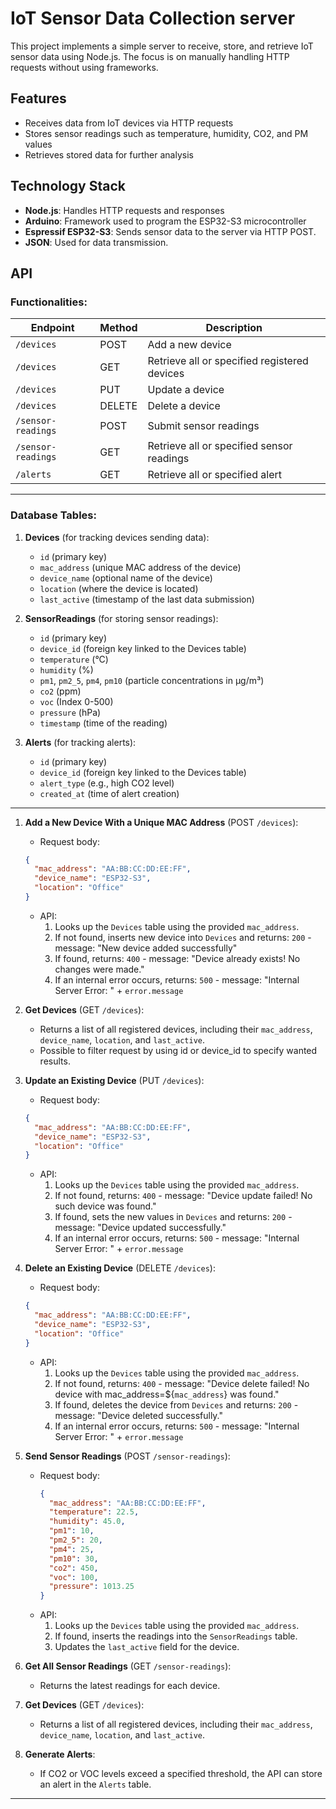 # IoT Sensor Data Collection server

This project implements a simple server to receive, store, and retrieve IoT sensor data using Node.js. The focus is on manually handling HTTP requests without using frameworks.

## **Features**
- Receives data from IoT devices via HTTP requests
- Stores sensor readings such as temperature, humidity, CO2, and PM values
- Retrieves stored data for further analysis

## **Technology Stack**
- **Node.js**: Handles HTTP requests and responses
- **Arduino**: Framework used to program the ESP32-S3 microcontroller
- **Espressif ESP32-S3**: Sends sensor data to the server via HTTP POST.
- **JSON**: Used for data transmission.


## API

### Functionalities:

| Endpoint            | Method | Description                                    |
|---------------------|--------|------------------------------------------------|
| `/devices`          | POST   | Add a new device                               |
| `/devices`          | GET    | Retrieve all or specified registered devices   |
| `/devices`          | PUT    | Update a device                                |
| `/devices`          | DELETE | Delete a device                                |
| `/sensor-readings`  | POST   | Submit sensor readings                         |
| `/sensor-readings`  | GET    | Retrieve all or specified sensor readings      |
| `/alerts`           | GET    | Retrieve all or specified alert                |

---

### Database Tables:
1. **Devices** (for tracking devices sending data):
   - `id` (primary key)
   - `mac_address` (unique MAC address of the device)
   - `device_name` (optional name of the device)
   - `location` (where the device is located)
   - `last_active` (timestamp of the last data submission)

2. **SensorReadings** (for storing sensor readings):
   - `id` (primary key)
   - `device_id` (foreign key linked to the Devices table)
   - `temperature` (°C)
   - `humidity` (%)
   - `pm1`, `pm2_5`, `pm4`, `pm10` (particle concentrations in µg/m³)
   - `co2` (ppm)
   - `voc` (Index 0-500)
   - `pressure` (hPa)
   - `timestamp` (time of the reading)

3. **Alerts** (for tracking alerts):
   - `id` (primary key)
   - `device_id` (foreign key linked to the Devices table)
   - `alert_type` (e.g., high CO2 level)
   - `created_at` (time of alert creation)

---

1. **Add a New Device With a Unique MAC Address** (POST `/devices`):
   - Request body:
   ```json
   {
     "mac_address": "AA:BB:CC:DD:EE:FF",
     "device_name": "ESP32-S3",
     "location": "Office"
   }
   ```
   - API:
      1. Looks up the `Devices` table using the provided `mac_address`.
      2. If not found, inserts new device into `Devices` and returns: `200` - message: "New device added successfully"
      3. If found, returns:  `400` - message: "Device already exists! No changes were made."
      4. If an internal error occurs, returns: `500` - message: "Internal Server Error: " + `error.message`
 

2. **Get Devices** (GET `/devices`):
   - Returns a list of all registered devices, including their `mac_address`, `device_name`, `location`, and `last_active`.
   - Possible to filter request by using id or device_id to specify wanted results.

3. **Update an Existing Device** (PUT `/devices`):
   - Request body:
   ```json
   {
     "mac_address": "AA:BB:CC:DD:EE:FF",
     "device_name": "ESP32-S3",
     "location": "Office"
   }
   ```
   - API:
      1. Looks up the `Devices` table using the provided `mac_address`.
      2. If not found, returns: `400` - message: "Device update failed! No such device was found."
      3. If found, sets the new values in `Devices` and returns: `200` - message: "Device updated successfully."
      4. If an internal error occurs, returns: `500` - message: "Internal Server Error: " + `error.message`

4. **Delete an Existing Device** (DELETE `/devices`):
   - Request body:
   ```json
   {
     "mac_address": "AA:BB:CC:DD:EE:FF",
     "device_name": "ESP32-S3",
     "location": "Office"
   }
   ```
   - API:
      1. Looks up the `Devices` table using the provided `mac_address`.
      2. If not found, returns: `400` - message: "Device delete failed! No device with mac_address=${`mac_address`} was found."
      3. If found, deletes the device from `Devices` and returns: `200` - message: "Device deleted successfully."
      4. If an internal error occurs, returns: `500` - message: "Internal Server Error: " + `error.message`


2. **Send Sensor Readings** (POST `/sensor-readings`):
   - Request body:
     ```json
     {
       "mac_address": "AA:BB:CC:DD:EE:FF",
       "temperature": 22.5,
       "humidity": 45.0,
       "pm1": 10,
       "pm2_5": 20,
       "pm4": 25,
       "pm10": 30,
       "co2": 450,
       "voc": 100,
       "pressure": 1013.25
     }
     ```
   - API:
     1. Looks up the `Devices` table using the provided `mac_address`.
     2. If found, inserts the readings into the `SensorReadings` table.
     3. Updates the `last_active` field for the device.

3. **Get All Sensor Readings** (GET `/sensor-readings`):
   - Returns the latest readings for each device.

4. **Get Devices** (GET `/devices`):
   - Returns a list of all registered devices, including their `mac_address`, `device_name`, `location`, and `last_active`.

5. **Generate Alerts**:
   - If CO2 or VOC levels exceed a specified threshold, the API can store an alert in the `Alerts` table.

---





